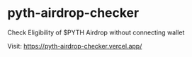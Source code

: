 # pyth-airdrop-checker

Check Eligibility of $PYTH Airdrop without connecting wallet

Visit: https://pyth-airdrop-checker.vercel.app/
